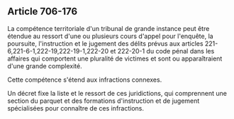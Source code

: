 Article 706-176
----
La compétence territoriale d'un tribunal de grande instance peut être étendue au
ressort d'une ou plusieurs cours d'appel pour l'enquête, la poursuite,
l'instruction et le jugement des délits prévus aux articles
221-6,221-6-1,222-19,222-19-1,222-20 et 222-20-1 du code pénal dans les affaires
qui comportent une pluralité de victimes et sont ou apparaîtraient d'une grande
complexité.

Cette compétence s'étend aux infractions connexes.

Un décret fixe la liste et le ressort de ces juridictions, qui comprennent une
section du parquet et des formations d'instruction et de jugement spécialisées
pour connaître de ces infractions.
